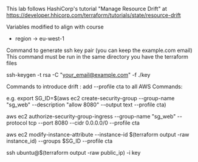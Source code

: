 This lab follows HashiCorp's tutorial "Manage Resource Drift" at
https://developer.hhicorp.com/terraform/tutorials/state/resource-drift

Variables modified to align with course
- region -> eu-west-1


Command to generate ssh key pair  (you can keep the example.com email)
This command must be run in the same directory you have the terraform files

ssh-keygen -t rsa -C "your_email@example.com" -f ./key

Commands to introduce drift :   add --profile cta   to all AWS Commands:

e.g.
export SG_ID=$(aws ec2 create-security-group --group-name "sg_web" --description "allow 8080" --output text --profile cta)

aws ec2 authorize-security-group-ingress --group-name "sg_web" --protocol tcp --port 8080 --cidr 0.0.0.0/0 --profile cta


aws ec2 modify-instance-attribute --instance-id $(terraform output -raw instance_id) --groups $SG_ID --profile cta



ssh ubuntu@$(terraform output -raw public_ip) -i key
